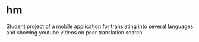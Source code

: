# hm

Student project of a mobile application 
for translating into several languages 
and showing youtube videos on peer translation search
